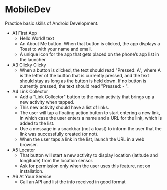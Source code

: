 # MobileDev

Practice basic skills of Android Development.

- A1 First App
  - Hello World! text
  - An About Me button.  When that button is clicked, the app displays a Toast to with your name and email.
  - A unique icon for the app that gets placed on the phone’s app list in the launcher
- A3 Clicky Clicky
  - When a button is clicked, the text should read "Pressed: A", where A is the letter of the button that is currently pressed, and the text should stay as long as the button is held down.  If no button is currently pressed, the text should read "Pressed: - ". 
- A4 Link Collector 
  - Add a "Link Collector" button to the main activity that brings up a new activity when tapped.
  - This new activity should have a list of links.
  - The user will tap a floating action button to start entering a new link, in which case the user enters a name and a URL for the link, which is added to the list.
  - Use a message in a snackbar (not a toast) to inform the user that the link was successfully created (or not).  
  - When the user taps a link in the list, launch the URL in a web browser.
- A5 Locator
  - That button will start a new activity to display location (latitude and longitude) from the location sensor.
  - Ask for permission only when the user uses this feature, not on installation.
- A6 At Your Service
  - Call an API and list the info received in good format
